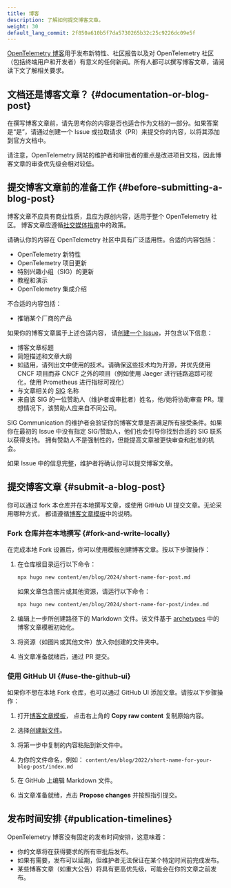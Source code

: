 ```yaml
---
title: 博客
description: 了解如何提交博客文章。
weight: 30
default_lang_commit: 2f850a610b5f7da5730265b32c25c9226dc09e5f
---
```


[OpenTelemetry 博客](/blog/)用于发布新特性、社区报告以及对 OpenTelemetry
社区（包括终端用户和开发者）有意义的任何新闻。所有人都可以撰写博客文章，请阅读下文了解相关要求。

## 文档还是博客文章？ {#documentation-or-blog-post}

在撰写博客文章前，请先思考你的内容是否也适合作为文档的一部分。如果答案是“是”，请通过创建一个 Issue 或拉取请求（PR）来提交你的内容，以将其添加到官方文档中。

请注意，OpenTelemetry 网站的维护者和审批者的重点是改进项目文档，因此博客文章的审查优先级会相对较低。

## 提交博客文章前的准备工作 {#before-submitting-a-blog-post}

博客文章不应具有商业性质，且应为原创内容，适用于整个 OpenTelemetry 社区。
博客文章应遵循[社交媒体指南](https://github.com/open-telemetry/community/blob/main/social-media-guide.md)中的政策。

请确认你的内容在 OpenTelemetry 社区中具有广泛适用性。合适的内容包括：

- OpenTelemetry 新特性
- OpenTelemetry 项目更新
- 特别兴趣小组（SIG）的更新
- 教程和演示
- OpenTelemetry 集成介绍

不合适的内容包括：

- 推销某个厂商的产品

如果你的博客文章属于上述合适内容，
请[创建一个 Issue](https://github.com/open-telemetry/opentelemetry.io/issues/new?title=New%20Blog%20Post:%20%3Ctitle%3E)，并包含以下信息：

- 博客文章标题
- 简短描述和文章大纲
- 如适用，请列出文中使用的技术。请确保这些技术均为开源，并优先使用 CNCF 项目而非
  CNCF 之外的项目（例如使用 Jaeger 进行链路追踪可视化，使用 Prometheus 进行指标可视化）
- 与文章相关的 [SIG](https://github.com/open-telemetry/community/) 名称
- 来自该 SIG 的一位赞助人（维护者或审批者）姓名，他/她将协助审查 PR。理想情况下，该赞助人应来自不同公司。

SIG Communication 的维护者会验证你的博客文章是否满足所有接受条件。如果你在最初的
Issue 中没有指定 SIG/赞助人，他们也会引导你找到合适的 SIG 联系以获得支持。
拥有赞助人不是强制性的，但能提高文章被更快审查和批准的机会。

如果 Issue 中的信息完整，维护者将确认你可以提交博客文章。

## 提交博客文章 {#submit-a-blog-post}

你可以通过 fork 本仓库并在本地撰写文章，或使用 GitHub UI 提交文章。无论采用哪种方式，
都请遵循[博客文章模板](https://github.com/open-telemetry/opentelemetry.io/tree/main/archetypes/blog.md)中的说明。

### Fork 仓库并在本地撰写 {#fork-and-write-locally}

在完成本地 Fork 设置后，你可以使用模板创建博客文章。按以下步骤操作：

1. 在仓库根目录运行以下命令：

   ```sh
   npx hugo new content/en/blog/2024/short-name-for-post.md
   ```

   如果文章包含图片或其他资源，请运行以下命令：

   ```sh
   npx hugo new content/en/blog/2024/short-name-for-post/index.md
   ```

2. 编辑上一步所创建路径下的 Markdown 文件。该文件基于
   [archetypes](https://github.com/open-telemetry/opentelemetry.io/tree/main/archetypes/)
   中的博客文章模板初始化。

3. 将资源（如图片或其他文件）放入你创建的文件夹中。

4. 当文章准备就绪后，通过 PR 提交。

### 使用 GitHub UI {#use-the-github-ui}

如果你不想在本地 Fork 仓库，也可以通过 GitHub UI 添加文章。请按以下步骤操作：

1. 打开[博客文章模板](https://github.com/open-telemetry/opentelemetry.io/tree/main/archetypes/blog.md)，
   点击右上角的 **Copy raw content** 复制原始内容。

2. 选择[创建新文件](https://github.com/open-telemetry/opentelemetry.io/new/main)。

3. 将第一步中复制的内容粘贴到新文件中。

4. 为你的文件命名，例如：
   `content/en/blog/2022/short-name-for-your-blog-post/index.md`

5. 在 GitHub 上编辑 Markdown 文件。

6. 当文章准备就绪，点击 **Propose changes** 并按照指引提交。

## 发布时间安排 {#publication-timelines}

OpenTelemetry 博客没有固定的发布时间安排，这意味着：

- 你的文章将在获得要求的所有审批后发布。
- 如果有需要，发布可以延期，但维护者无法保证在某个特定时间前完成发布。
- 某些博客文章（如重大公告）将具有更高优先级，可能会在你的文章之前发布。
